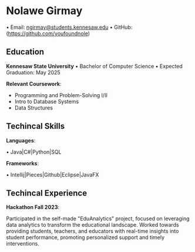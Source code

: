 # Nolawe Girmay
• Email: ngirmay@students.kennesaw.edu • GitHub: (https://github.com/youfoundnole)

## Education 
 **Kennesaw State University**
  • Bachelor of Computer Science
  • Expected Graduation: May 2025

**Relevant Coursework**:
  - Programming and Problem-Solving I/II
  - Intro to Database Systems
  - Data Structures

## Techincal Skills

**Languages**:

  • Java|C#|Python|SQL

**Frameworks**:

  • Intellij|Pieces|Github|Eclipse|JavaFX

## Techincal Experience 

**Hackathon Fall 2023**:

Participated in the self-made "EduAnalytics" project, focused on leveraging data analytics to transform the educational landscape. Worked towards providing students, teachers, and educators with real-time insights into student performance, promoting personalized support and timely interventions.
